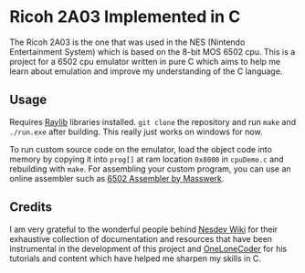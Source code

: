 # Ricoh 2A03 Implemented in C
The Ricoh 2A03 is the one that was used in the NES (Nintendo Entertainment System) which is based on the 8-bit MOS 6502 cpu. 
This is a project for a 6502 cpu emulator written in pure C which aims to help me learn about emulation and improve my understanding of the C language.

## Usage
Requires [Raylib](https://www.raylib.com/) libraries installed.
`git clone` the repository and run `make` and `./run.exe` after building. This really just works on windows for now. 

To run custom source code on the emulator, load the object code into memory by copying it into `prog[]` at ram location `0x8000` in `cpuDemo.c` and rebuilding with `make`.
For assembling your custom program, you can use an online assembler such as [6502 Assembler by Masswerk](https://www.masswerk.at/6502/assembler.html).

## Credits
I am very grateful to the wonderful people behind [Nesdev Wiki](https://www.nesdev.org/wiki/Nesdev_Wiki) for their exhaustive collection of documentation and resources that have been instrumental in the development of this project and [OneLoneCoder](https://onelonecoder.com/) for his tutorials and content which have helped me sharpen my skills in C.